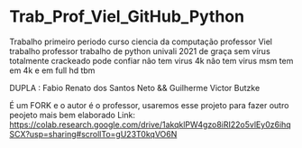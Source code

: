 # Trab_Prof_Viel_GitHub_Python
Trabalho primeiro periodo curso ciencia da computação professor Viel trabalho professor trabalho de python univali 2021 de graça sem vírus totalmente crackeado pode confiar não tem virus 4k não tem virus msm tem em 4k e em full hd tbm

DUPLA : Fabio Renato dos Santos Neto && Guilherme Victor Butzke

É um FORK e o autor é o professor, usaremos esse projeto para fazer outro peojeto mais bem elaborado
Link: https://colab.research.google.com/drive/1akqklPW4gzo8iRI22o5vlEy0z6ihqSCX?usp=sharing#scrollTo=gU23T0kqVO6N
